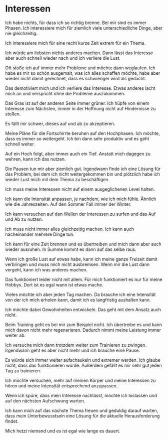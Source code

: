 # Interessen

Ich habe nichts, für dass ich so richtig brenne. Bei mir sind es immer Phasen. Ich interessiere mich für ziemlich viele unterschiedliche Dinge, aber nie gleichzeitig.

Ich interessiere mich für eine recht kurze Zeit extrem für ein Thema. 

Ich würde am liebsten nichts anderes machen. Dann lässt das Interesse aber auch schnell wieder nach und ich verliere die Lust.

Oft stoße ich auf immer mehr Probleme und möchte dann weglaufen. Ich habe es mir so schön ausgemalt, was ich alles schaffen möchte, habe aber wieder nicht damit gerechnet, dass es schwieriger wird als gedacht.

Das demotiviert mich und ich verliere das Interesse. Etwas anderes lacht mich an und verspricht ohne die Probleme auszukommen.

Das Gras ist auf der anderen Seite immer grüner. Ich hüpfe von einem Interesse zum Nächsten, immer in der Hoffnung nicht auf Hindernisse zu stoßen.

Es fällt mir schwer, dieses auf und ab zu akzeptieren.

Meine Pläne für die Fortschirrte beruhen auf den Hochphasen. Ich möchte, dass es immer so weitergeht. Ich bin dann sehr produktiv und es geht schnell weiter.

Auf ein Hoch folgt, aber immer auch ein Tief. Anstatt mich dagegen zu wehren, kann ich das nutzen.

Die Pausen tun mir aber ziemlich gut. Irgendwann finde ich eine Lösung für das Problem, bei dem ich nicht weitergekommen bin und plötzlich habe ich wieder Lust mich mit dem Thema zu beschäftigen.

Ich muss meine Interessen nicht auf einem ausgeglichenen Level halten.

Ich kann die Intensität anpassen, je nachdem, wie ich mich fühle. Ähnlich wie die Jahreszeiten. Auf den Sommer Fall immer der Winter.

Ich kann versuchen auf den Wellen der Interessen zu surfen und das Auf und Ab zu nutzen.

Ich muss nicht immer alles gleichzeitig machen. Ich kann auch nacheinander mehrere Dinge tun.

Ich kann für eine Zeit brennen und es übertreiben und mich dann aber auch wieder ausruhen. In Summe kommt es dann auf das selbe raus.

Wenn ich große Lust auf etwas habe, kann ich meine ganze Freizeit damit verbringen und muss mich nicht ausbremsen. Wenn mir die Lust dann vergeht, kann ich was anderes machen.

Das funktioniert leider nicht mit allem. Für mich funktioniert es nur für meine Hobbys. Dort ist es egal wann ist etwas mache.

Vieles möchte ich aber jeden Tag machen. Da brauche ich eine Intensität von der ich mich erholen kann, damit ich es langfristig aushalten kann.

Ich möchte dabei Gewohnheiten entwickeln. Das geht mit dem Ansatz auch nicht.

Beim Training geht es bei mir zum Beispiel nicht. Ich übertreibe es und kann mich davon nicht mehr regenerieren. Dadurch nimmt meine Leistung immer weiter ab.

Ich versuche mich dann trotzdem weiter zum Trainieren zu zwingen. Irgendwann geht es aber nicht mehr und ich brauche eine Pause.

Es würde sich immer weiter aufschaukeln und extremer werden. Ich glaube nicht, dass das funktionieren würde. Außerdem gefällt es mir sehr gut jeden Tag zu trainieren.

Ich möchte versuchen, mehr auf meinen Körper und meine Interessen zu hören und meine Intensität entsprechend anzupassen.

Wenn ich spüre, dass mein Interesse nachlässt, möchte ich loslassen und auf den nächsten Aufschwung warten.

Ich kann mich auf das nächste Thema freuen und geduldig darauf warten, dass mein Unterbewusstsein eine Lösung für die aktuelle Herausforderung findet.

Mich hetzt niemand und es ist egal wie lange es dauert.